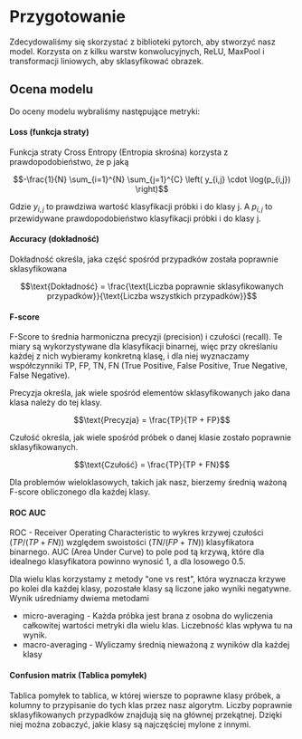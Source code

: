 # Przygotowanie

Zdecydowaliśmy się skorzystać z biblioteki pytorch, aby stworzyć nasz model. Korzysta on z kilku warstw konwolucyjnych, ReLU, MaxPool i transformacji liniowych, aby sklasyfikować obrazek.

## Ocena modelu

Do oceny modelu wybraliśmy następujące metryki:

#### Loss (funkcja straty)

Funkcja straty Cross Entropy (Entropia skrośna) korzysta z prawdopodobieństwo, że p jaką

$$-\frac{1}{N} \sum_{i=1}^{N} \sum_{j=1}^{C} \left( y_{i,j} \cdot \log(p_{i,j}) \right)$$

Gdzie $y_{i,j}$ to prawdziwa wartość klasyfikacji próbki i do klasy j.
A $p_{i,j}$ to przewidywane prawdopodobieństwo klasyfikacji próbki i do klasy j.

#### Accuracy (dokładność)

Dokładność określa, jaka część spośród przypadków została poprawnie sklasyfikowana

$$\text{Dokładność} = \frac{\text{Liczba poprawnie sklasyfikowanych przypadków}}{\text{Liczba wszystkich przypadków}}$$

#### F-score

F-Score to średnia harmoniczna precyzji (precision) i czułości (recall). Te miary są wykorzystywane dla klasyfikacji binarnej, więc przy określaniu każdej z nich wybieramy konkretną klasę, i dla niej wyznaczamy współczynniki TP, FP, TN, FN (True Positive, False Positive, True Negative, False Negative).

Precyzja określa, jak wiele spośród elementów sklasyfikowanych jako dana klasa należy do tej klasy.

$$\text{Precyzja} = \frac{TP}{TP + FP}$$

Czułość określa, jak wiele spośród próbek o danej klasie zostało poprawnie sklasyfikowanych.

$$\text{Czułość} = \frac{TP}{TP + FN}$$

Dla problemów wieloklasowych, takich jak nasz, bierzemy średnią ważoną F-score obliczonego dla każdej klasy.

#### ROC AUC

ROC - Receiver Operating Characteristic to wykres krzywej czułości ($TP/(TP + FN)$) względem swoistości ($TN/(FP + TN)$) klasyfikatora binarnego. AUC (Area Under Curve) to pole pod tą krzywą, które dla idealnego klasyfikatora powinno wynosić 1, a dla losowego 0.5.

Dla wielu klas korzystamy z metody "one vs rest", która wyznacza krzywe po kolei dla każdej klasy, pozostałe klasy są liczone jako wyniki negatywne. Wynik uśredniamy dwiema metodami

- micro-averaging - Każda próbka jest brana z osobna do wyliczenia całkowitej wartości metryki dla wielu klas. Liczebność klas wpływa tu na wynik.
- macro-averaging - Wyliczamy średnią nieważoną z wyników dla każdej klasy

#### Confusion matrix (Tablica pomyłek)

Tablica pomyłek to tablica, w której wiersze to poprawne klasy próbek, a kolumny to przypisanie do tych klas przez nasz algorytm. Liczby poprawnie sklasyfikowanych przypadków znajdują się na głównej przekątnej. Dzięki niej można zobaczyć, jakie klasy są najczęściej mylone z innymi.
